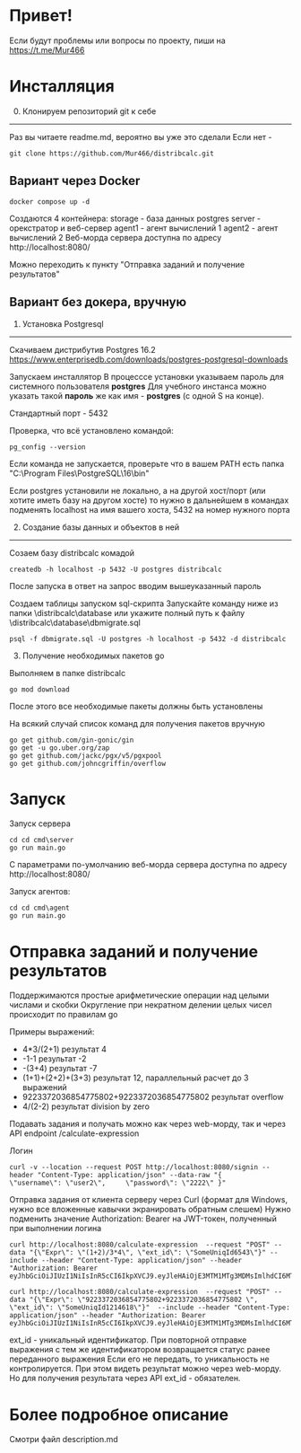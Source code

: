 Привет!
=======
Если будут проблемы или вопросы по проекту, пиши на https://t.me/Mur466


Инсталляция
===========

0. Клонируем репозиторий git к себе
-----------------------------------
Раз вы читаете readme.md, вероятно вы уже это сделали
Если нет - 
```
git clone https://github.com/Mur466/distribcalc.git
```

Вариант через Docker
--------------------
```
docker compose up -d
```
Создаются 4 контейнера:
storage - база данных postgres
server - орекстратор и веб-сервер
agent1 - агент вычислений 1
agent2 - агент вычислений 2
Веб-морда сервера доступна по адресу http://localhost:8080/

Можно переходить  к пункту "Отправка заданий и получение результатов"


Вариант без докера, вручную
---------------------------


1. Установка Postgresql
-----------------------
Скачиваем дистрибутив Postgres 16.2
https://www.enterprisedb.com/downloads/postgres-postgresql-downloads

Запускаем инсталлятор
В процесссе установки указываем пароль для системного пользователя __postgres__
Для учебного инстанса можно указать такой __пароль__ же как имя - __postgres__ (с одной S на конце).

Стандартный порт - 5432

Проверка, что всё установлено командой: 
```
pg_config --version
```
Если команда не запускается, проверьте что в вашем PATH есть папка "C:\Program Files\PostgreSQL\16\bin" 

Если postgres установили не локально, а на другой хост/порт (или хотите иметь базу на другом хосте) то нужно в дальнейшем в командах подменять 
localhost на имя вашего хоста, 5432 на номер нужного порта



2. Создание базы данных и объектов в ней
----------------------------------------
Созаем базу distribcalc комадой 
```
createdb -h localhost -p 5432 -U postgres distribcalc
```

После запуска в ответ на запрос вводим вышеуказанный пароль 

Создаем таблицы запуском sql-скрипта
Запускайте команду ниже из папки \distribcalc\database или укажите полный путь к файлу \distribcalc\database\dbmigrate.sql
```
psql -f dbmigrate.sql -U postgres -h localhost -p 5432 -d distribcalc
```

3. Получение необходимых пакетов go

Выполняем в папке distribcalc
```
go mod download
```
После этого все необходимые пакеты должны быть установлены

На всякий случай список команд для получения пакетов вручную
```
go get github.com/gin-gonic/gin
go get -u go.uber.org/zap
go get github.com/jackc/pgx/v5/pgxpool
go get github.com/johncgriffin/overflow
```


Запуск
======
Запуск сервера
```
cd cd cmd\server
go run main.go 
```

С параметрами по-умолчанию веб-морда сервера доступна по адресу http://localhost:8080/

Запуск агентов:
```
cd cd cmd\agent
go run main.go 
```

Отправка заданий и получение результатов
========================================

Поддержимаются простые арифметические операции над целыми числами и скобки
Округление при некратном делении целых чисел происходит по правилам go

Примеры выражений:

- 4*3/(2+1) результат 4
- -1-1 результат -2
- -(3+4) результат -7
- (1+1)+(2+2)+(3+3) результат 12, параллельный расчет до 3 выражений
- 9223372036854775802+9223372036854775802 результат overflow
- 4/(2-2) результат  division by zero


Подавать задания и получать можно как через web-морду, так и через API endpoint /calculate-expression


Логин
```
curl -v --location --request POST http://localhost:8080/signin --header "Content-Type: application/json" --data-raw "{     \"username\": \"user2\",     \"password\": \"2222\" }"
```

Отправка задания от клиента серверу через Curl (формат для Windows, нужно все вложенные кавычки экранировать обратным слешем)
Нужно подменить значение Authorization: Bearer на JWT-токен, полученный при выполнении логина
```
curl http://localhost:8080/calculate-expression  --request "POST" --data "{\"Expr\": \"(1+2)/3*4\", \"ext_id\": \"SomeUniqId6543\"}" --include --header "Content-Type: application/json" --header "Authorization: Bearer eyJhbGciOiJIUzI1NiIsInR5cCI6IkpXVCJ9.eyJleHAiOjE3MTM1MTg3MDMsImlhdCI6MTcxMzUxNTEwMywibmJmIjoxNzEzNTE1MTAzLCJ1c2VybmFtZSI6InVzZXIyIn0.dYEdYm4rKQ5j4SDcfvybOWHOExz_em1iHJvjmQVxP9A"

curl http://localhost:8080/calculate-expression  --request "POST" --data "{\"Expr\": \"9223372036854775802+9223372036854775802 \", \"ext_id\": \"SomeUniqId1214618\"}"  --include --header "Content-Type: application/json" --header "Authorization: Bearer eyJhbGciOiJIUzI1NiIsInR5cCI6IkpXVCJ9.eyJleHAiOjE3MTM1MTg3MDMsImlhdCI6MTcxMzUxNTEwMywibmJmIjoxNzEzNTE1MTAzLCJ1c2VybmFtZSI6InVzZXIyIn0.dYEdYm4rKQ5j4SDcfvybOWHOExz_em1iHJvjmQVxP9A"
```
ext_id - уникальный идентификатор. При повторной отправке выражения с тем же идентификатором возвращается статус ранее переданного выражения
Если его не передать, то уникальность не контролируется. При этом видеть результат можно через web-морду.
Но для получения результата через API ext_id - обязателен.

 

Более подробное описание
========================
Смотри файл description.md


